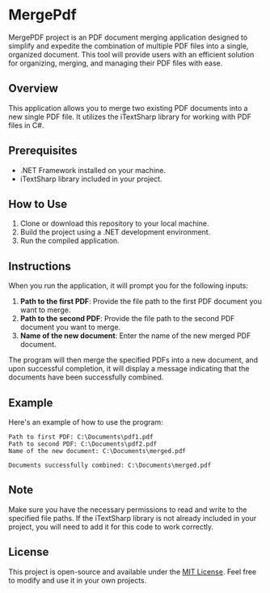 # MergePdf

MergePDF project is an PDF document merging application designed to simplify and expedite the combination of multiple PDF files into a single, organized document. This tool will provide users with an efficient solution for organizing, merging, and managing their PDF files with ease.

## Overview

This application allows you to merge two existing PDF documents into a new single PDF file. It utilizes the iTextSharp library for working with PDF files in C#.

## Prerequisites

-   .NET Framework installed on your machine.
-   iTextSharp library included in your project.

## How to Use

1.  Clone or download this repository to your local machine.
2.  Build the project using a .NET development environment.
3.  Run the compiled application.

## Instructions

When you run the application, it will prompt you for the following inputs:

1.  **Path to the first PDF**: Provide the file path to the first PDF document you want to merge.
2.  **Path to the second PDF**: Provide the file path to the second PDF document you want to merge.
3.  **Name of the new document**: Enter the name of the new merged PDF document.

The program will then merge the specified PDFs into a new document, and upon successful completion, it will display a message indicating that the documents have been successfully combined.

## Example

Here's an example of how to use the program:
```
Path to first PDF: C:\Documents\pdf1.pdf
Path to second PDF: C:\Documents\pdf2.pdf
Name of the new document: C:\Documents\merged.pdf

Documents successfully combined: C:\Documents\merged.pdf
```
## Note

Make sure you have the necessary permissions to read and write to the specified file paths. If the iTextSharp library is not already included in your project, you will need to add it for this code to work correctly.

## License

This project is open-source and available under the [MIT License](https://chat.openai.com/c/LICENSE). Feel free to modify and use it in your own projects.
